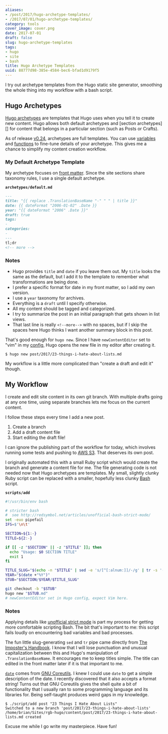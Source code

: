 ```yaml
---
aliases:
- /post/2017/hugo-archetype-templates/
- /2017/07/01/hugo-archetype-templates/
category: tools
cover_image: cover.png
date: 2017-07-01
draft: false
slug: hugo-archetype-templates
tags:
- hugo
- site
- bash
title: Hugo Archetype Templates
uuid: 88777d98-385e-4584-bec6-bfad1d9179f5
---
```


I try out archetype templates from the Hugo static site generator, smoothing the
whole thing into my workflow with a bash script.

## Hugo Archetypes

[Hugo archetypes]: http://gohugo.io/content/archetypes/
[section]: http://gohugo.io/content/archetypes/#section-archetypes

[Hugo archetypes][] are templates that Hugo uses when you tell it to create new
content. Hugo allows both default archetypes and [section archetypes][] for
content that belongs in a particular section (such as Posts or Crafts).

[v0.24]: https://github.com/gohugoio/hugo/releases/tag/v0.24
[variables]: http://gohugo.io/templates/variables/
[functions]: http://gohugo.io/templates/functions/

As of release [v0.24][], archetypes are full templates. You can use
[variables][] and [functions][]  to fine-tune details of your archetype. This
gives me a chance to simplify my content creation workflow.

### My Default Archetype Template

[front matter]: http://gohugo.io/content/front-matter/

My archetype focuses on [front matter][]. Since the site sections share taxonomy
rules, I use a single default archetype.

**`archetypes/default.md`**

```markdown
---
title: "{{ replace .TranslationBaseName "-" " " | title }}"
date: {{ dateFormat "2006-01-02" .Date }}
year: "{{ dateFormat "2006" .Date }}"
draft: true
tags:
-
categories:
-
---
tl;dr
<!-- more -->
```

### Notes

* Hugo provides `title` and `date` if you leave them out. My `title` looks the
  same as the default, but I add it to the template to remember what
  transformations are being done.
* I prefer a specific format for date in my front matter, so I add my own
  version.
* I use a `year` taxonomy for archives.
* Everything is a `draft` until I specify otherwise.
* All my content should be tagged and categorized.
* I try to summarize the post in an initial paragraph that gets shown in list
  views.
* That last line is really <code>&#60;&#33;&#45;&#45;more&#45;&#45;&#62;</code>
  with no spaces, but if I skip the spaces here Hugo thinks I want another
  summary block in this post.

[YAML]: http://yaml.org/
[config]: http://gohugo.io/overview/configuration/

That's good enough for `hugo new`. Since I have `newContentEditor` set to "vim"
in my [config][], Hugo opens the new file in my editor after creating it.

    $ hugo new post/2017/23-things-i-hate-about-lists.md

My workflow is a little more complicated than "create a draft and edit it"
though.

## My Workflow

I create and edit site content in its own git branch. With multiple drafts going
at any one time, using separate branches lets me focus on the current content.

I follow these steps every time I add a new post.

1. Create a branch
2. Add a draft content file
3. Start editing the draft file!

[AWS S3]: https://aws.amazon.com/s3/

I can ignore the publishing part of the workflow for today, which involves
running some tests and pushing to [AWS S3][]. That deserves its own post.

[Bash]: https://www.gnu.org/software/bash/

I originally automated this with a small Ruby script which would create the
branch and generate a content file for me. The file generating code is not
needed now that Hugo archetypes are templates. My small, slightly clunky Ruby
script can be replaced with a smaller, hopefully less clunky [Bash][] script.

**`scripts/add`**

```bash
#!/usr/bin/env bash

# stricter bash
#  see http://redsymbol.net/articles/unofficial-bash-strict-mode/
set -euo pipefail
IFS=$'\n\t'

SECTION=${1:-}
TITLE=${2:-}

if [[ -z "$SECTION" || -z "$TITLE" ]]; then
  echo "Usage: $0 SECTION TITLE"
  exit 1
fi

TITLE_SLUG="$(echo -n "$TITLE" | sed -e 's/[^[:alnum:]]/-/g' | tr -s '-' | tr A-Z a-z)"
YEAR="$(date +"%Y")"
STUB="$SECTION/$YEAR/$TITLE_SLUG"

git checkout -b "$STUB"
hugo new "$STUB.md"
# newContentEditor set in Hugo config, expect Vim here.
```

### Notes

[unofficial strict mode]: http://redsymbol.net/articles/unofficial-bash-strict-mode/
[The Imposter's Handbook]: https://bigmachine.io/products/the-imposters-handbook/
[`date`]: https://www.gnu.org/software/coreutils/manual/html_node/date-invocation.html#date-invocation
[GNU Coreutils]: https://www.gnu.org/software/coreutils/manual/html_node/index.html#Top

Applying details like [unofficial strict mode][] is part my process for
getting more comfortable scripting Bash. The bit that's important to me: this
script fails loudly on encountering bad variables and bad processes.

The fun little slug-generating `sed` and `tr` pipe came directly from [The
Imposter's Handbook][]. I know that I will lose punctuation and unusual
capitalization between this and Hugo's manipulation of `.TranslationBaseName`.
It encourages me to keep titles simple. The title can edited in the front
matter later if it is that important to me.

[`date`][] comes from [GNU Coreutils][]. I knew I could use `date` to get a
simple description of the date. I recently discovered that it also accepts a
format string! Turns out that GNU Coreutils gives the shell quite a bit of
functionality that I usually ran to some programming language and its
libraries for. Being self-taught produces weird gaps in my knowledge.


    $ ./script/add post "23 Things I Hate About Lists"
    Switched to a new branch 'post/2017/23-things-i-hate-about-lists'
    /home/brian/Sites/rgb-hugo/content/post/2017/23-things-i-hate-about-lists.md created

Excuse me while I go write my masterpiece. Have fun!